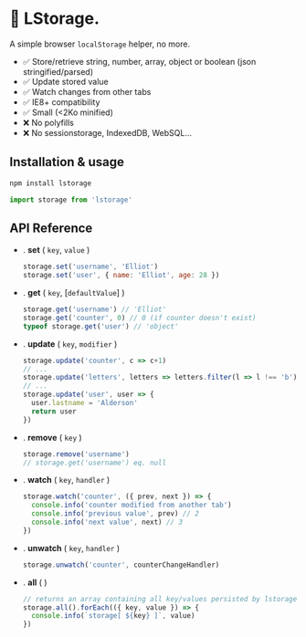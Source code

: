 # :floppy_disk: LStorage.

A simple browser `localStorage` helper, no more.

- :white_check_mark: Store/retrieve string, number, array, object or boolean (json stringified/parsed)
- :white_check_mark: Update stored value
- :white_check_mark: Watch changes from other tabs
- :white_check_mark: IE8+ compatibility
- :white_check_mark: Small (<2Ko minified)
- :x: No polyfills
- :x: No sessionstorage, IndexedDB, WebSQL...

## Installation & usage

```bash
npm install lstorage
```

```javascript
import storage from 'lstorage'
```

## API Reference

- . __set__ ( `key`, `value` )

  ```javascript
  storage.set('username', 'Elliot')
  storage.set('user', { name: 'Elliot', age: 28 })
  ```

- . __get__ ( `key`, [`defaultValue`] )

  ```javascript
  storage.get('username') // 'Elliot'
  storage.get('counter', 0) // 0 (if counter doesn't exist)
  typeof storage.get('user') // 'object'
  ```

- . __update__ ( `key`, `modifier` )

  ```javascript
  storage.update('counter', c => c+1)
  // ...  
  storage.update('letters', letters => letters.filter(l => l !== 'b'))
  // ...
  storage.update('user', user => {
    user.lastname = 'Alderson'
    return user
  })
  ```

- . __remove__ ( `key` )

  ```javascript
  storage.remove('username')
  // storage.get('username') eq. null
  ```

- . __watch__ ( `key`, `handler` )

  ```javascript
  storage.watch('counter', ({ prev, next }) => {
    console.info('counter modified from another tab')
    console.info('previous value', prev) // 2
    console.info('next value', next) // 3
  })
  ```

- . __unwatch__ ( `key`, `handler` )

  ```javascript
  storage.unwatch('counter', counterChangeHandler)
  ```    

- . __all__ ( )   

  ```javascript
  // returns an array containing all key/values persisted by lstorage
  storage.all().forEach(({ key, value }) => {
    console.info(`storage[ ${key} ]`, value)
  })
  ```  
